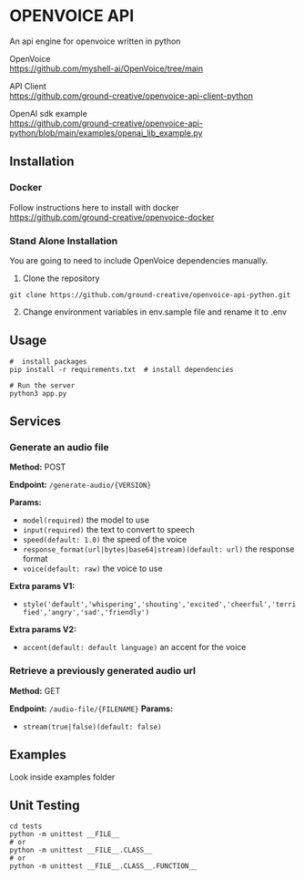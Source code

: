 # OPENVOICE API

An api engine for openvoice written in python

OpenVoice<br />
https://github.com/myshell-ai/OpenVoice/tree/main

API Client<br />
https://github.com/ground-creative/openvoice-api-client-python

OpenAI sdk example<br />
https://github.com/ground-creative/openvoice-api-python/blob/main/examples/openai_lib_example.py

## Installation

### Docker

Follow instructions here to install with docker<br /> 
https://github.com/ground-creative/openvoice-docker

### Stand Alone Installation

You are going to need to include OpenVoice dependencies manually.

1) Clone the repository
```
git clone https://github.com/ground-creative/openvoice-api-python.git
```

2) Change environment variables in env.sample file and rename it to .env

## Usage

```
#  install packages
pip install -r requirements.txt  # install dependencies

# Run the server
python3 app.py
```

## Services

### Generate an audio file

**Method:** POST

**Endpoint:** `/generate-audio/{VERSION}`

**Params:**
- `model(required)` the model to use
- `input(required)` the text to convert to speech
- `speed(default: 1.0)` the speed of the voice
- `response_format(url|bytes|base64|stream)(default: url)` the response format
- `voice(default: raw)` the voice to use

**Extra params V1:** 
- `style('default','whispering','shouting','excited','cheerful','terrified','angry','sad','friendly')`

**Extra params V2:**
- `accent(default: default language)` an accent for the voice

### Retrieve a previously generated audio url

**Method:** GET

**Endpoint:** `/audio-file/{FILENAME}`
**Params:** 
- `stream(true|false)(default: false)`

## Examples

Look inside examples folder

## Unit Testing

```
cd tests
python -m unittest __FILE__
# or
python -m unittest __FILE__.CLASS__
# or
python -m unittest __FILE__.CLASS__.FUNCTION__
```
